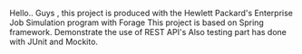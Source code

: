 Hello..
Guys , this project is produced with the Hewlett Packard's Enterprise Job Simulation program with Forage
This project is based on Spring framework.
Demonstrate the use of REST API's
Also testing part has done with JUnit and Mockito.
